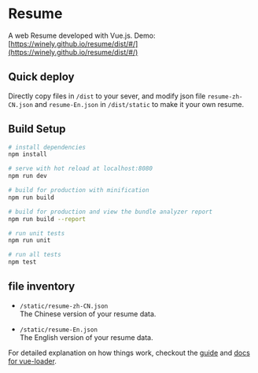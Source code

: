 # Resume

A web Resume developed with Vue.js.
Demo: [https://winely.github.io/resume/dist/#/](https://winely.github.io/resume/dist/#/)

## Quick deploy
Directly copy files in `/dist` to your sever, and modify json file `resume-zh-CN.json` and `resume-En.json` in `/dist/static` to make it your own resume.

## Build Setup

``` bash
# install dependencies
npm install

# serve with hot reload at localhost:8080
npm run dev

# build for production with minification
npm run build

# build for production and view the bundle analyzer report
npm run build --report

# run unit tests
npm run unit

# run all tests
npm test
```
## file inventory
- `/static/resume-zh-CN.json`  
  The Chinese version of your resume data.

- `/static/resume-En.json`  
  The English version of your resume data.

For detailed explanation on how things work, checkout the [guide](http://vuejs-templates.github.io/webpack/) and [docs for vue-loader](http://vuejs.github.io/vue-loader).
